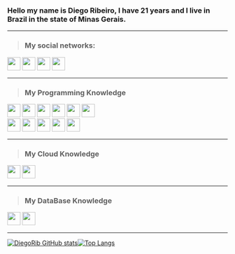 ### Hello my name is Diego Ribeiro, I have 21 years and I live in Brazil in the state of Minas Gerais.
-----
> ### My social networks:
<div>
  <a href="https://www.facebook.com/diegoribeiroandrade"><img height= "30" src="https://img.shields.io/badge/Facebook-1877F2?style=for-the-badge&logo=facebook&logoColor=white" /></a>
  <a href="https://www.instagram.com/d13go.ribeiro/"><img height= "30" src="https://img.shields.io/badge/Instagram-E4405F?style=for-the-badge&logo=instagram&logoColor=white" /></a>
  <a href="https://www.linkedin.com/in/diego-ribeiro-b14534208/"><img height= "30" src="https://img.shields.io/badge/LinkedIn-0077B5?style=for-the-badge&logo=linkedin&logoColor=white" /></a>
  <a href="https://discord.gg/3cEtcCK2R4"><img height= "30" src="https://img.shields.io/badge/Discord-7289DA?style=for-the-badge&logo=discord&logoColor=white" /></a>
</div>

-----

> ### My Programming Knowledge
<div>
  <img height= "30" src="https://img.shields.io/badge/Python-3776AB?style=for-the-badge&logo=python&logoColor=white" />
  <img height= "30" src="https://img.shields.io/badge/HTML5-E34F26?style=for-the-badge&logo=html5&logoColor=white" />
  <img height= "30" src="https://img.shields.io/badge/CSS3-1572B6?style=for-the-badge&logo=css3&logoColor=white" />
  <img height= "30" src="https://img.shields.io/badge/JavaScript-323330?style=for-the-badge&logo=javascript&logoColor=F7DF1E" />
  <img height= "30" src="https://img.shields.io/badge/C-00599C?style=for-the-badge&logo=c&logoColor=white" />
  <img height= "30" src="https://img.shields.io/badge/Java-ED8B00?style=for-the-badge&logo=java&logoColor=white" /></br>
  <img height= "30" src="https://img.shields.io/badge/C%23-239120?style=for-the-badge&logo=c-sharp&logoColor=white" />
  <img height= "30" src="https://img.shields.io/badge/PHP-777BB4?style=for-the-badge&logo=php&logoColor=white" />
  <img height= "30" src="https://img.shields.io/badge/React_Native-20232A?style=for-the-badge&logo=react&logoColor=61DAFB" />
  <img height= "30" src="https://img.shields.io/badge/Node.js-339933?style=for-the-badge&logo=nodedotjs&logoColor=white" />
  <img height= "30" src="https://img.shields.io/badge/.NET-512BD4?style=for-the-badge&logo=dotnet&logoColor=white" />
</div>

-----

> ### My Cloud Knowledge
<div>
  <img height= "30" src="https://img.shields.io/badge/microsoft%20azure-0089D6?style=for-the-badge&logo=microsoft-azure&logoColor=white" />
  <img height= "30" src="https://img.shields.io/badge/Google_Cloud-4285F4?style=for-the-badge&logo=google-cloud&logoColor=white" />
</div>

-----

> ### My DataBase Knowledge
<div>
  <img height= "30" src="https://img.shields.io/badge/MySQL-00000F?style=for-the-badge&logo=mysql&logoColor=white" />
  <img height= "30" src="https://img.shields.io/badge/Microsoft%20SQL%20Server-CC2927?style=for-the-badge&logo=microsoft%20sql%20server&logoColor=white" />
</div>

-----

[![DiegoRib GitHub stats](https://github-readme-stats.vercel.app/api?username=DiegoRib&show_icons=true&theme=dracula&hide_border=enable)![Top Langs](https://github-readme-stats.vercel.app/api/top-langs/?username=DiegoRib&show_icons=true&theme=dracula&hide_border=enable&layout=compact)](https://github.com/DiegoRib/github-readme-stats)
